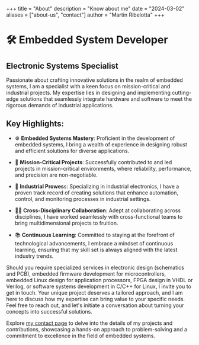 +++
title = "About"
description = "Know about me"
date = "2024-03-02"
aliases = ["about-us", "contact"]
author = "Martin Ribelotta"
+++

# 🛠️ Embedded System Developer

##  Electronic Systems Specialist

Passionate about crafting innovative solutions in the realm of embedded systems, I am a specialist with a keen focus on mission-critical and industrial projects. My expertise lies in designing and implementing cutting-edge solutions that seamlessly integrate hardware and software to meet the rigorous demands of industrial applications.

## Key Highlights:

 - ⚙️ **Embedded Systems Mastery**: Proficient in the development of embedded systems, I bring a wealth of experience in designing robust and efficient solutions for diverse applications.

 - 🛬 **Mission-Critical Projects**: Successfully contributed to and led projects in mission-critical environments, where reliability, performance, and precision are non-negotiable.

 - 🦾 **Industrial Prowes**s: Specializing in industrial electronics, I have a proven track record of creating solutions that enhance automation, control, and monitoring processes in industrial settings.

 - 👨‍🔬 **Cross-Disciplinary Collaboration**: Adept at collaborating across disciplines, I have worked seamlessly with cross-functional teams to bring multidimensional projects to fruition.

 - 📚 **Continuous Learning**: Committed to staying at the forefront of technological advancements, I embrace a mindset of continuous learning, ensuring that my skill set is always aligned with the latest industry trends.

Should you require specialized services in electronic design (schematics and PCB), embedded firmware development for microcontrollers, embedded Linux design for application processors, FPGA design in VHDL or Verilog, or software systems development in C/C++ for Linux, I invite you to get in touch. Your unique project deserves a tailored approach, and I am here to discuss how my expertise can bring value to your specific needs. Feel free to reach out, and let's initiate a conversation about turning your concepts into successful solutions.

Explore [my contact page](/contact/) to delve into the details of my projects and contributions, showcasing a hands-on approach to problem-solving and a commitment to excellence in the field of embedded systems.
